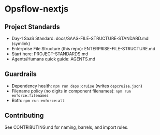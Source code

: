 # Opsflow-nextjs

## Project Standards
- Day‑1 SaaS Standard: docs/SAAS-FILE-STRUCTURE-STANDARD.md (symlink)
- Enterprise File Structure (this repo): ENTERPRISE-FILE-STRUCTURE.md
 - Start here: PROJECT-STANDARDS.md
 - Agents/Humans quick guide: AGENTS.md

## Guardrails
- Dependency health: `npm run deps:cruise` (writes `depcruise.json`)
- Filename policy (no digits in component filenames): `npm run enforce:filenames`
- Both: `npm run enforce:all`

## Contributing
See CONTRIBUTING.md for naming, barrels, and import rules.
